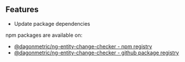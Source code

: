 ## Features

* Update package dependencies

npm packages are available on:

* [@dagonmetric/ng-entity-change-checker - npm registry](https://www.npmjs.com/package/@dagonmetric/ng-entity-change-checker)
* [@dagonmetric/ng-entity-change-checker - github package registry](https://github.com/DagonMetric/ng-entity-change-checker/packages)
